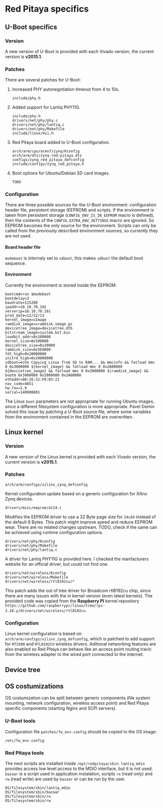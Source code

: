 # Red Pitaya specifics

## U-Boot specifics

### Version
A new version of U-Boot is provided with each Vivado version, the current version is **v2015.1**.

### Patches
There are several patches for U-Boot:

1.  Increased PHY autonegotiation timeout from 4 to 10s.

    ```lang-none
    include/phy.h
    ```

2.  Added support for Lantiq PHY11G.

    ```lang-none
    include/phy.h
    drivers/net/phy/phy.c
    drivers/net/phy/lantiq.c
    drivers/net/phy/Makefile
    include/linux/mii.h
    ```

3.  Red Pitaya board added to U-Boot configuration.

    ```lang-none
    arch/arm/cpu/armv7/zynq/Kconfig
    arch/arm/dts/zynq-red-pitaya.dts
    configs/zynq_red_pitaya_defconfig
    include/configs/zynq_red_pitaya.h
    ```

4.  Boot options for Ubuntu/Debian SD card images.

    ```lang-none
    TODO
    ```

### Configuration
There are three possible sources for the U-Boot environment: configuration header file, persistent storage (EEPROM) and scripts. If the environment is taken from persistent storage (`CONFIG_ENV_IS_IN_EEPROM` macro is defined), then the contents of the `CONFIG_EXTRA_ENV_SETTINGS` macro are ignored. So EEPROM becomes the only source for the environment. Scripts can only be called from the previously described environment sources, so currently they are not used.

#### Board header file
`modeboot` is internaly set to `sdboot`, this makes `sdboot` the default boot sequence.

#### Environment
Currently the environment is stored inside the EEPROM:
```lang-none
bootcmd=run $modeboot
bootdelay=3
baudrate=115200
ipaddr=10.10.70.102
serverip=10.10.70.101
prod_date=12/22/13
kernel_image=uImage
ramdisk_image=uramdisk.image.gz
devicetree_image=devicetree.dtb
bitstream_image=system.bit.bin
loadbit_addr=0x100000
kernel_size=0x500000
devicetree_size=0x20000
ramdisk_size=0x5E0000
fdt_high=0x20000000
initrd_high=0x20000000
sdboot=echo Copying Linux from SD to RAM... && mmcinfo && fatload mmc 0 0x3000000 ${kernel_image} && fatload mmc 0 0x2A00000 ${devicetree_image} && fatload mmc 0 0x2000000 ${ramdisk_image} && bootm 0x3000000 0x2000000 0x2A00000
ethaddr=00:26:32:F0:03:21
nav_code=4651
hw_rev=1.0
serial=140900801
```
The Linux `boot` parameters are not appropriate for running Ubuntu images, since a different filesystem configuration is more appropriate. Pavel Demin solved this issue by patching a U-Boot source file, where some variables from the environment contained in the EEPROM are overwritten.

## Linux kernel

### Version
A new version of the Linux kernel is provided with each Vivado version, the current version is **v2015.1**.

### Patches
```lang-none
arch/arm/configs/xilinx_zynq_defconfig
```
Kernel configuration update based on a generic configuration for Xilinx Zynq devices.
```lang-none
drivers/misc/eeprom/at24.c
```
Modifies the EEPROM driver to use a 32 Byte page size for `24c64` instead of the default 8 Bytes. This patch might improve speed and reduce EEPROM wear. There are no related changes upstream. TODO, check if the same can be achieved using runtime configuration options.
```lang-none
drivers/net/phy/Kconfig
drivers/net/phy/Makefile
drivers/net/phy/lantiq.c
```
A driver for Lantiq PHY11G is provided here. I checked the manfacturers website for an official driver, but could not find one.
```lang-none
drivers/net/wireless/Kconfig
drivers/net/wireless/Makefile
drivers/net/wireless/rtl8192cu/*
```
This patch adds the out of tree driver for Broadcom rtl8192cu chip, since there are many issues with the in kernel version (even latest kernels). The provided code was copied from the **Raspberry PI** kernel repository `https://github.com/raspberrypi/linux/tree/rpi-3.18.y/drivers/net/wireless/rtl8192cu`.

### Configuration
Linux kernel configuration is based on `arch/arm/configs/xilinx_zynq_defconfig`, which is patched to add support for `RT2X00` and `RTL8192CU` wireless drivers. Aditional networking features are also enabled so Red Pitaya can behave like an access point routing travic from the wireless adapter to the wired port connected to the internet.

## Device tree


## OS costumizations
OS costumization can be split between generic components (file system mounting, network configuration, wireless access point) and Red Pitaya specific components (starting Nginx and SCPI servers).

### U-Boot tools
Configuration file `patches/fw_env.config` should be copied to the OS image:
```
/etc/fw_env.config
```

### Red Pitaya tools
The next scripts are installed inside `/opt/redpitaya/sbin`. `lantiq_mdio` provides access low level access to the MDIO interface, but it is not used. `bazaar` is a script used in application instalation, scripts `ro` (read only) and `rw` (read write) are used by `bazaar` or can be run by the user.
```
OS/filesystem/sbin/lantiq_mdio
OS/filesystem/sbin/bazaar
OS/filesystem/sbin/ro
OS/filesystem/sbin/rw
```
